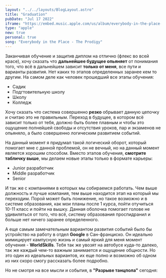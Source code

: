 ```yaml
---
layout: "../../layouts/BlogLayout.astro"
title: "Graduation"
pubDate: "Jul 17 2022"
iframe: "https://embed.music.apple.com/us/album/everybody-in-the-place-fairground-remix/1136813410?i=1136814781"
type: "apple"
new: true
personal: true
song: "Everybody in the Place - The Prodigy"
---
```


Заканчивая обучение и защитив диплом на отлично (флекс во всей красе), хочу сказать что **дальнейшее будущее опьяняет** от понимания того, что всё в дальнейшем зависит **только от меня**, все пути и варианты развития. Нет каких то этапов определенных заранее кем то другим. На самом деле как человек прошедший все этапы обучения:
* Садик
* Подгтовительную школу
* Школу
* Колледж

Хочу сказать что система совершенно **резко** обрывает данную цепочку и считаю это не правильным. Переход в будущее, в котором всё зависит только от тебя, должно быть более плавным и чтобы это ощущение полнейшей свободы и отсутствия уроков, пар и экзаменов не опьяняло, а было совершенно логическим развитием событий.

На данный момент я придумал такой логический оборот, который помогает мне с данной проблемой, он не вечный, но на данный момент является хорошим способом. Вместо этапов обучения, **смотрите табличку выше**, мы делаем новые этапы только в формате карьеры:
* Junior разработчик
* Middle разработчик
* Senior

И так же с компаниями в которых мы собираемся работать. Чем выше должность и лучше компания, тем выше находится этап на который мы переходим. Порой может быть понижение, но такое возможно и в системе образования, как мои планы после 1 курса, пойти отучиться 10-11 класс и пойти на вышку. Данная оболочка помогает голове не удивиляться от того, что всё, систему образования проспидранил и больше нет ничего заранее определенного.

А еще самым замечательным вариантом развития событий было бы устройство на работу в отдел **Google** в Сан-франциско. Он идеально мимицирует кампусную жизнь и самый яркий для меня момент обучения - **WorldSkills**. Тебя так же увозят на автобусе куда-то далеко, так же каждый чем-то важным занимается и ощущение общности. Но это один из идеальных вариантов, их еще полно и возможно об одном из них скоро смогу рассказать более подробно.

Но не смотря на все мысли и события, в **"Разрыве танцпола"** сегодня:
